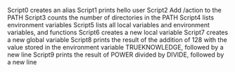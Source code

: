 Script0 creates an alias
Script1 prints hello user
Script2 Add /action to the PATH
Script3 counts the number of directories in the PATH
Script4 lists environment variables
Script5 lists all local variables and environment variables, and functions
Script6 creates a new local variable
Script7 creates a new global variable
Script8 prints the result of the addition of 128 with the value stored in the environment variable TRUEKNOWLEDGE, followed by a new line
Script9 prints the result of POWER divided by DIVIDE, followed by a new line
